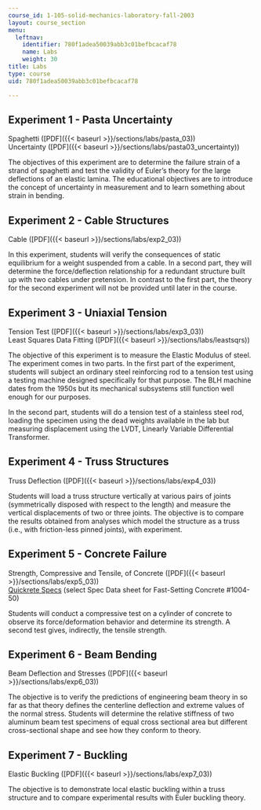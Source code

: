```yaml
---
course_id: 1-105-solid-mechanics-laboratory-fall-2003
layout: course_section
menu:
  leftnav:
    identifier: 780f1adea50039abb3c01befbcacaf78
    name: Labs
    weight: 30
title: Labs
type: course
uid: 780f1adea50039abb3c01befbcacaf78

---
```


Experiment 1 - Pasta Uncertainty
--------------------------------

Spaghetti ([PDF]({{< baseurl >}}/sections/labs/pasta_03))  
Uncertainty ([PDF]({{< baseurl >}}/sections/labs/pasta03_uncertainty))

The objectives of this experiment are to determine the failure strain of a strand of spaghetti and test the validity of Euler’s theory for the large deflections of an elastic lamina. The educational objectives are to introduce the concept of uncertainty in measurement and to learn something about strain in bending.

Experiment 2 - Cable Structures
-------------------------------

Cable ([PDF]({{< baseurl >}}/sections/labs/exp2_03))

In this experiment, students will verify the consequences of static equilibrium for a weight suspended from a cable. In a second part, they will determine the force/deflection relationship for a redundant structure built up with two cables under pretension. In contrast to the first part, the theory for the second experiment will not be provided until later in the course.

Experiment 3 - Uniaxial Tension
-------------------------------

Tension Test ([PDF]({{< baseurl >}}/sections/labs/exp3_03))  
Least Squares Data Fitting ([PDF]({{< baseurl >}}/sections/labs/leastsqrs))

The objective of this experiment is to measure the Elastic Modulus of steel. The experiment comes in two parts. In the first part of the experiment, students will subject an ordinary steel reinforcing rod to a tension test using a testing machine designed specifically for that purpose. The BLH machine dates from the 1950s but its mechanical subsystems still function well enough for our purposes.

In the second part, students will do a tension test of a stainless steel rod, loading the specimen using the dead weights available in the lab but measuring displacement using the LVDT, Linearly Variable Differential Transformer.

Experiment 4 - Truss Structures
-------------------------------

Truss Deflection ([PDF]({{< baseurl >}}/sections/labs/exp4_03))

Students will load a truss structure vertically at various pairs of joints (symmetrically disposed with respect to the length) and measure the vertical displacements of two or three joints. The objective is to compare the results obtained from analyses which model the structure as a truss (i.e., with friction-less pinned joints), with experiment.

Experiment 5 - Concrete Failure
-------------------------------

Strength, Compressive and Tensile, of Concrete ([PDF]({{< baseurl >}}/sections/labs/exp5_03))  
[Quickrete Specs](http://www.quikrete.com/ProductLines/FastSetConcreteMixPro.asp) (select Spec Data sheet for Fast-Setting Concrete #1004-50)

Students will conduct a compressive test on a cylinder of concrete to observe its force/deformation behavior and determine its strength. A second test gives, indirectly, the tensile strength.

Experiment 6 - Beam Bending
---------------------------

Beam Deflection and Stresses ([PDF]({{< baseurl >}}/sections/labs/exp6_03))

The objective is to verify the predictions of engineering beam theory in so far as that theory defines the centerline deflection and extreme values of the normal stress. Students will determine the relative stiffness of two aluminum beam test specimens of equal cross sectional area but different cross-sectional shape and see how they conform to theory.

Experiment 7 - Buckling
-----------------------

Elastic Buckling ([PDF]({{< baseurl >}}/sections/labs/exp7_03))

The objective is to demonstrate local elastic buckling within a truss structure and to compare experimental results with Euler buckling theory.